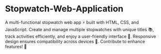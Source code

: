 # Stopwatch-Web-Application
A multi-functional stopwatch web app ⚡ built with HTML, CSS, and JavaScript. Create and manage multiple stopwatches with unique titles 📚, track activities efficiently, and enjoy a user-friendly interface 🌟. Responsive design ensures compatibility across devices 📱. Contribute to enhance features! 🚀
